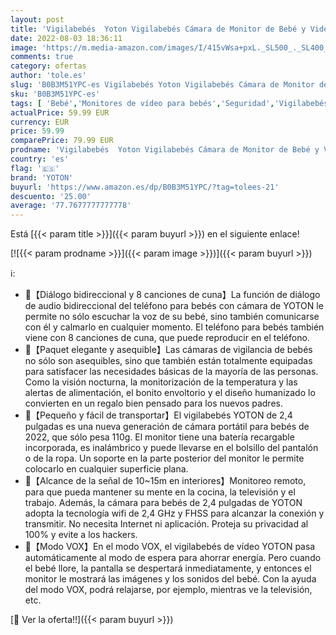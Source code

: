 ```yaml
---
layout: post
title: 'Vigilabebés  Yoton Vigilabebés Cámara de Monitor de Bebé y Video Vigilancia con 2.4" 800mAh  Modo VOX/8 Nanas/Comunicación Bidireccional/Recargable'
date: 2022-08-03 18:36:11
image: 'https://m.media-amazon.com/images/I/415vWsa+pxL._SL500_._SL400_.jpg'
comments: true
category: ofertas
author: 'tole.es'
slug: 'B0B3M51YPC-es Vigilabebés Yoton Vigilabebés Cámara de Monitor de Bebé y...'
sku: 'B0B3M51YPC-es'
tags: [ 'Bebé','Monitores de vídeo para bebés','Seguridad','Vigilabebés','bebé','vigilabebés','yoton','🇪🇸', ]
actualPrice: 59.99 EUR
currency: EUR
price: 59.99
comparePrice: 79.99 EUR
prodname: 'Vigilabebés  Yoton Vigilabebés Cámara de Monitor de Bebé y Video Vigilancia con 2.4" 800mAh  Modo VOX/8 Nanas/Comunicación Bidireccional/Recargable'
country: 'es'
flag: '🇪🇸'
brand: 'YOTON'
buyurl: 'https://www.amazon.es/dp/B0B3M51YPC/?tag=tolees-21'
descuento: '25.00'
average: '77.7677777777778'
---
```


Está [{{< param title >}}]({{< param buyurl >}}) en el siguiente enlace!

[![{{< param prodname >}}]({{< param image >}})]({{< param buyurl >}})

ℹ️:

- 🐳【Diálogo bidireccional y 8 canciones de cuna】La función de diálogo de audio bidireccional del teléfono para bebés con cámara de YOTON le permite no sólo escuchar la voz de su bebé, sino también comunicarse con él y calmarlo en cualquier momento. El teléfono para bebés también viene con 8 canciones de cuna, que puede reproducir en el teléfono.
- 🐳【Paquet elegante y asequible】Las cámaras de vigilancia de bebés no sólo son asequibles, sino que también están totalmente equipadas para satisfacer las necesidades básicas de la mayoría de las personas. Como la visión nocturna, la monitorización de la temperatura y las alertas de alimentación, el bonito envoltorio y el diseño humanizado lo convierten en un regalo bien pensado para los nuevos padres.
- 🐳【Pequeño y fácil de transportar】El vigilabebés YOTON de 2,4 pulgadas es una nueva generación de cámara portátil para bebés de 2022, que sólo pesa 110g. El monitor tiene una batería recargable incorporada, es inalámbrico y puede llevarse en el bolsillo del pantalón o de la ropa. Un soporte en la parte posterior del monitor le permite colocarlo en cualquier superficie plana.
- 🐳【Alcance de la señal de 10~15m en interiores】Monitoreo remoto, para que pueda mantener su mente en la cocina, la televisión y el trabajo. Además, la cámara para bebés de 2,4 pulgadas de YOTON adopta la tecnología wifi de 2,4 GHz y FHSS para alcanzar la conexión y transmitir. No necesita Internet ni aplicación. Proteja su privacidad al 100% y evite a los hackers.
- 🐳【Modo VOX】En el modo VOX, el vigilabebés de vídeo YOTON pasa automáticamente al modo de espera para ahorrar energía. Pero cuando el bebé llore, la pantalla se despertará inmediatamente, y entonces el monitor le mostrará las imágenes y los sonidos del bebé. Con la ayuda del modo VOX, podrá relajarse, por ejemplo, mientras ve la televisión, etc.

[🛒 Ver la oferta!!]({{< param buyurl >}})
